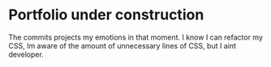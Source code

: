 # Portfolio under construction

The commits projects my emotions in that moment.
I know I can refactor my CSS, Im aware of the amount of unnecessary lines of CSS, but I aint developer.
